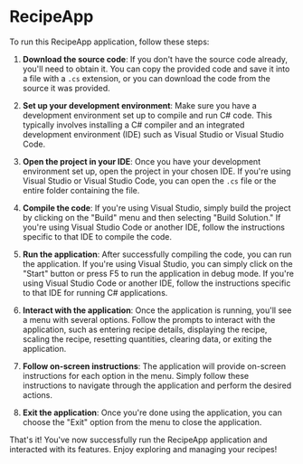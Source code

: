 # RecipeApp

To run this RecipeApp application, follow these steps:

1. **Download the source code**: If you don't have the source code already, you'll need to obtain it. You can copy the provided code and save it into a file with a `.cs` extension, or you can download the code from the source it was provided.

2. **Set up your development environment**: Make sure you have a development environment set up to compile and run C# code. This typically involves installing a C# compiler and an integrated development environment (IDE) such as Visual Studio or Visual Studio Code. 

3. **Open the project in your IDE**: Once you have your development environment set up, open the project in your chosen IDE. If you're using Visual Studio or Visual Studio Code, you can open the `.cs` file or the entire folder containing the file.

4. **Compile the code**: If you're using Visual Studio, simply build the project by clicking on the "Build" menu and then selecting "Build Solution." If you're using Visual Studio Code or another IDE, follow the instructions specific to that IDE to compile the code.

5. **Run the application**: After successfully compiling the code, you can run the application. If you're using Visual Studio, you can simply click on the "Start" button or press F5 to run the application in debug mode. If you're using Visual Studio Code or another IDE, follow the instructions specific to that IDE for running C# applications.

6. **Interact with the application**: Once the application is running, you'll see a menu with several options. Follow the prompts to interact with the application, such as entering recipe details, displaying the recipe, scaling the recipe, resetting quantities, clearing data, or exiting the application.

7. **Follow on-screen instructions**: The application will provide on-screen instructions for each option in the menu. Simply follow these instructions to navigate through the application and perform the desired actions.

8. **Exit the application**: Once you're done using the application, you can choose the "Exit" option from the menu to close the application.

That's it! You've now successfully run the RecipeApp application and interacted with its features. Enjoy exploring and managing your recipes!
